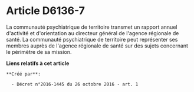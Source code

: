 # Article D6136-7

La communauté psychiatrique de territoire transmet un rapport annuel d'activité et d'orientation au directeur général de
l'agence régionale de santé. La communauté psychiatrique de territoire peut représenter ses membres auprès de l'agence
régionale de santé sur des sujets concernant le périmètre de sa mission.

**Liens relatifs à cet article**

	**Créé par**:

	  - Décret n°2016-1445 du 26 octobre 2016 - art. 1
